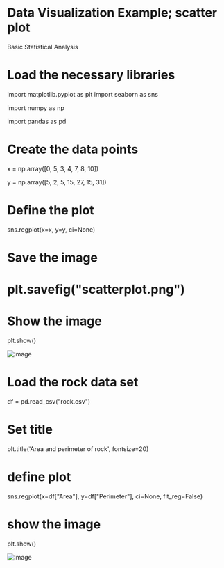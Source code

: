 # Data Visualization Example; scatter plot
Basic Statistical Analysis

# Load the necessary libraries
  import matplotlib.pyplot as plt
  import seaborn as sns

  import numpy as np

  import pandas as pd

# Create the data points
  x = np.array([0, 5, 3, 4, 7, 8, 10])

  y = np.array([5, 2, 5, 15, 27, 15, 31])

# Define the plot
  sns.regplot(x=x, y=y, ci=None)

# Save the image

# plt.savefig("scatterplot.png")

# Show the image
  plt.show()

![image](https://github.com/user-attachments/assets/eb0d91bc-10fe-49ea-8147-0e2f9d2af838)

# Load the rock data set
  df = pd.read_csv("rock.csv")

# Set title
  plt.title('Area and perimeter of rock', fontsize=20)

# define plot
  sns.regplot(x=df["Area"], y=df["Perimeter"], ci=None, fit_reg=False)

# show the image
  plt.show()

![image](https://github.com/user-attachments/assets/d7868071-c473-4aa0-8fde-8a4b1aedfc7c)
